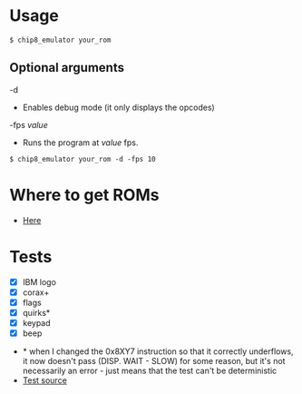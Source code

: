# Usage
```
$ chip8_emulator your_rom
```
## Optional arguments 
-d  
* Enables debug mode (it only displays the opcodes) 
   
-fps *value*  
* Runs the program at *value* fps.  
```
$ chip8_emulator your_rom -d -fps 10
```

# Where to get ROMs
* [Here](https://johnearnest.github.io/chip8Archive/)

# Tests
- [x] IBM logo
- [x] corax+
- [x] flags
- [x] quirks*
- [x] keypad
- [x] beep  
* \* when I changed the 0x8XY7 instruction so that it correctly underflows, it now doesn't pass (DISP. WAIT - SLOW) for some reason, but it's not necessarily an error - just means that the test can't be deterministic  
* [Test source](https://github.com/Timendus/chip8-test-suite)
